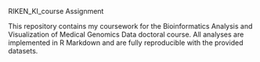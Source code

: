 RIKEN_KI_course Assignment

This repository contains my coursework for the Bioinformatics Analysis and Visualization of Medical Genomics Data doctoral course.
All analyses are implemented in R Markdown and are fully reproducible with the provided datasets.
